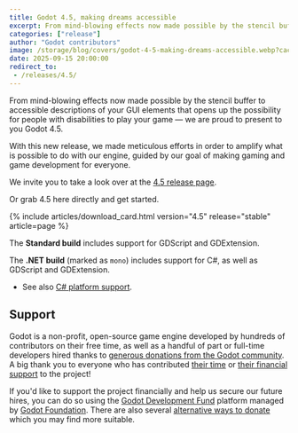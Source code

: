 ```yaml
---
title: Godot 4.5, making dreams accessible
excerpt: From mind-blowing effects now made possible by the stencil buffer to accessibility descriptions of your GUI elements that opens up the possibility for some with disabilities to play your game — we are proud to present to you Godot 4.5.
categories: ["release"]
author: "Godot contributors"
image: /storage/blog/covers/godot-4-5-making-dreams-accessible.webp?cache=v2
date: 2025-09-15 20:00:00
redirect_to:
 - /releases/4.5/
---
```


From mind-blowing effects now made possible by the stencil buffer to accessible descriptions of your GUI elements that opens up the possibility for people with disabilities to play your game — we are proud to present to you Godot 4.5.

With this new release, we made meticulous efforts in order to amplify what is possible to do with our engine, guided by our goal of making gaming and game development for everyone.

We invite you to take a look over at the [4.5 release page](/releases/4.5/).

Or grab 4.5 here directly and get started.

{% include articles/download_card.html version="4.5" release="stable" article=page %}

The **Standard build** includes support for GDScript and GDExtension.

The **.NET build** (marked as `mono`) includes support for C#, as well as GDScript and GDExtension.
- See also [C# platform support](https://docs.godotengine.org/en/latest/tutorials/scripting/c_sharp/index.html#c-platform-support).

## Support

Godot is a non-profit, open-source game engine developed by hundreds of contributors on their free time, as well as a handful of part or full-time developers hired thanks to [generous donations from the Godot community](https://fund.godotengine.org/). A big thank you to everyone who has contributed [their time](https://github.com/godotengine/godot/blob/master/AUTHORS.md) or [their financial support](https://github.com/godotengine/godot/blob/master/DONORS.md) to the project!

If you'd like to support the project financially and help us secure our future hires, you can do so using the [Godot Development Fund](https://fund.godotengine.org/) platform managed by [Godot Foundation](https://godot.foundation/). There are also several [alternative ways to donate](/donate) which you may find more suitable.
